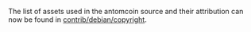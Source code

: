 The list of assets used in the antomcoin source and their attribution can now be found in [contrib/debian/copyright](../contrib/debian/copyright).
